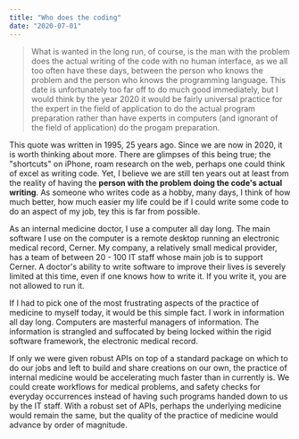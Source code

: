 ```yaml
---
title: "Who does the coding"
date: "2020-07-01"
---
```


> What is wanted in the long run, of course, is the man with the problem does the actual writing of the code with no human interface, as we all too often have these days, between the person who knows the problem and the person who knows the programming language. This date is unfortunately too far off to do much good immediately, but I would think by the year 2020 it would be fairly universal practice for the expert in the field of application to do the actual program preparation rather than have experts in computers (and ignorant of the field of application) do the progam preparation.

This quote was written in 1995, 25 years ago. Since we are now in 2020, it is worth thinking about more. There are glimpses of this being true; the "shortcuts" on iPhone, roam research on the web, perhaps one could think of excel as writing code. Yet, I believe we are still ten years out at least from the reality of having the **person with the problem doing the code's actual writing**. As someone who writes code as a hobby, many days, I think of how much better, how much easier my life could be if I could write some code to do an aspect of my job, tey this is far from possible.

As an internal medicine doctor, I use a computer all day long. The main software I use on the computer is a remote desktop running an electronic medical record, Cerner. My company, a relatively small medical provider, has a team of between 20 - 100 IT staff whose main job is to support Cerner. A doctor's ability to write software to improve their lives is severely limited at this time, even if one knows how to write it. If you write it, you are not allowed to run it.

If I had to pick one of the most frustrating aspects of the practice of medicine to myself today, it would be this simple fact. I work in information all day long. Computers are masterful managers of information. The information is strangled and suffocated by being locked within the rigid software framework, the electronic medical record.

If only we were given robust APIs on top of a standard package on which to do our jobs and left to build and share creations on our own, the practice of internal medicine would be accelerating much faster than in currently is. We could create workflows for medical problems, and safety checks for everyday occurrences instead of having such programs handed down to us by the IT staff. With a robust set of APIs, perhaps the underlying medicine would remain the same, but the quality of the practice of medicine would advance by order of magnitude.
